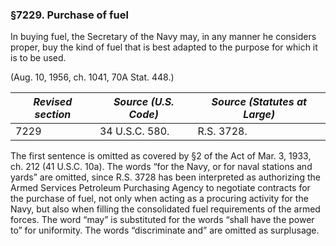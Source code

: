 ### §7229. Purchase of fuel ###

In buying fuel, the Secretary of the Navy may, in any manner he considers proper, buy the kind of fuel that is best adapted to the purpose for which it is to be used.

(Aug. 10, 1956, ch. 1041, 70A Stat. 448.)

|*Revised section*|*Source (U.S. Code)*|*Source (Statutes at Large)*|
|-----------------|--------------------|----------------------------|
|      7229       |   34 U.S.C. 580.   |         R.S. 3728.         |

The first sentence is omitted as covered by §2 of the Act of Mar. 3, 1933, ch. 212 (41 U.S.C. 10a). The words “for the Navy, or for naval stations and yards” are omitted, since R.S. 3728 has been interpreted as authorizing the Armed Services Petroleum Purchasing Agency to negotiate contracts for the purchase of fuel, not only when acting as a procuring activity for the Navy, but also when filling the consolidated fuel requirements of the armed forces. The word “may” is substituted for the words “shall have the power to” for uniformity. The words “discriminate and” are omitted as surplusage.